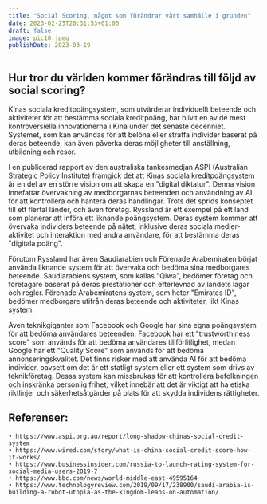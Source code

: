 ```yaml
---
title: "Social Scoring, något som förändrar vårt samhälle i grunden"
date: 2023-02-25T20:31:53+01:00
draft: false
image: pic10.jpeg
publishDate: 2023-03-19
---
```

## Hur tror du världen kommer förändras till följd av social scoring?

Kinas sociala kreditpoängsystem, som utvärderar individuellt beteende och aktiviteter för att bestämma sociala kreditpoäng, har blivit en av de mest kontroversiella innovationerna i Kina under det senaste decenniet. Systemet, som kan användas för att belöna eller straffa individer baserat på deras beteende, kan även påverka deras möjligheter till anställning, utbildning och resor.

I en publicerad rapport av den australiska tankesmedjan ASPI (Australian Strategic Policy Institute) framgick det att Kinas sociala kreditpoängsystem är en del av en större vision om att skapa en "digital diktatur". Denna vision innefattar övervakning av medborgarnas beteenden och användning av AI för att kontrollera och hantera deras handlingar.
Trots det sprids konseptet till ett flertal länder, och även företag. Ryssland är ett exempel på ett land som planerar att införa ett liknande poängsystem. Deras system kommer att övervaka individers beteende på nätet, inklusive deras sociala medier-aktivitet och interaktion med andra användare, för att bestämma deras "digitala poäng".

Förutom Ryssland har även Saudiarabien och Förenade Arabemiraten börjat använda liknande system för att övervaka och bedöma sina medborgares beteende. Saudiarabiens system, som kallas "Qiwa", bedömer företag och företagare baserat på deras prestationer och efterlevnad av landets lagar och regler. Förenade Arabemiratens system, som heter "Emirates ID", bedömer medborgare utifrån deras beteende och aktiviteter, likt Kinas system.

Även teknikgiganter som Facebook och Google har sina egna poängsystem för att bedöma användares beteenden. Facebook har ett "trustworthiness score" som används för att bedöma användares tillförlitlighet, medan Google har ett "Quality Score" som används för att bedöma annonseringskvalitet.
Det finns risker med att använda AI för att bedöma individer, oavsett om det är ett statligt system eller ett system som drivs av teknikföretag. Dessa system kan missbrukas för att kontrollera befolkningen och inskränka personlig frihet, vilket innebär att det är viktigt att ha etiska riktlinjer och säkerhetsåtgärder på plats för att skydda individens rättigheter.

## Referenser:
    • https://www.aspi.org.au/report/long-shadow-chinas-social-credit-system
    • https://www.wired.com/story/what-is-china-social-credit-score-how-it-works/
    • https://www.businessinsider.com/russia-to-launch-rating-system-for-social-media-users-2019-7
    • https://www.bbc.com/news/world-middle-east-49595164
    • https://www.technologyreview.com/2019/09/17/238900/saudi-arabia-is-building-a-robot-utopia-as-the-kingdom-leans-on-automation/
